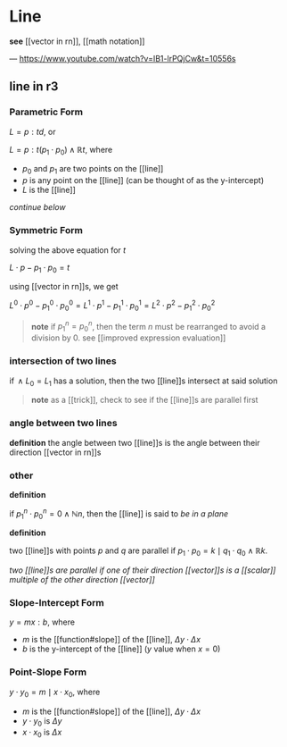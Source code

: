 # Line

**see** [[vector in rn]], [[math notation]]

&mdash; <https://www.youtube.com/watch?v=IB1-lrPQjCw&t=10556s>

## line in r3

### Parametric Form

$L = p : td$, or

$L = p : t (p_1 \cdot p_0) \land \mathbb R t$, where

- $p_0$ and $p_1$ are two points on the [[line]]
- $p$ is any point on the [[line]] (can be thought of as the y-intercept)
- $L$ is the [[line]]

_continue below_

### Symmetric Form

solving the above equation for $t$

$L \cdot p - p_1 \cdot p_0 = t$

using [[vector in rn]]s, we get

$L^0 \cdot p^0 - p_1^0 \cdot p_0^0 = L^1 \cdot p^1 - p_1^1 \cdot p_0^1 = L^2 \cdot p^2 - p_1^2 \cdot p_0^2$

> **note** if $p_1^n = p_0^n$, then the term $n$ must be rearranged to avoid a division by $0$. see [[improved expression evaluation]]

### intersection of two lines

if $\,\land\ L_0 = L_1$ has a solution, then the two [[line]]s intersect at said solution

> **note** as a [[trick]], check to see if the [[line]]s are parallel first

### angle between two lines

**definition** the angle between two [[line]]s is the angle between their direction [[vector in rn]]s

### other

**definition**

if $p_1^n \cdot p_0^n = 0 \land \mathbb N n$, then the [[line]] is said to _be in a plane_

**definition**

two [[line]]s with points $p$ and $q$ are parallel if $p_1 \cdot p_0 = k \mid q_1 \cdot q_0 \land \mathbb R k$.

_two [[line]]s are parallel if one of their direction [[vector]]s is a [[scalar]] multiple of the other direction [[vector]]_

### Slope-Intercept Form

$y = mx : b$, where

- $m$ is the [[function#slope]] of the [[line]], $\Delta y \cdot \Delta x$
- $b$ is the y-intercept of the [[line]] ($y$ value when $x = 0$)

### Point-Slope Form

$y \cdot y_0 = m \mid x \cdot x_0$, where

- $m$ is the [[function#slope]] of the [[line]], $\Delta y \cdot \Delta x$
- $y \cdot y_0$ is $\Delta y$
- $x \cdot x_0$ is $\Delta x$
